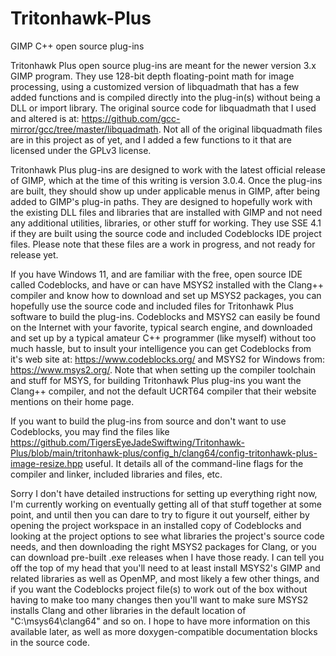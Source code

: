 # Tritonhawk-Plus
GIMP C++ open source plug-ins

Tritonhawk Plus open source plug-ins are meant for the newer version 3.x GIMP program.  They use 128-bit depth floating-point math for image processing, using a customized version of libquadmath that has a few added functions and is compiled directly into the plug-in(s) without being a DLL or import library.  The original source code for libquadmath that I used and altered is at: https://github.com/gcc-mirror/gcc/tree/master/libquadmath.  Not all of the original libquadmath files are in this project as of yet, and I added a few functions to it that are licensed under the GPLv3 license.

Tritonhawk Plus plug-ins are designed to work with the latest official release of GIMP, which at the time of this writing is version 3.0.4.  Once the plug-ins are built, they should show up under applicable menus in GIMP, after being added to GIMP's plug-in paths.  They are designed to hopefully work with the existing DLL files and libraries that are installed with GIMP and not need any additional utilities, libraries, or other stuff for working.  They use SSE 4.1 if they are built using the source code and included Codeblocks IDE project files.  Please note that these files are a work in progress, and not ready for release yet.

If you have Windows 11, and are familiar with the free, open source IDE called Codeblocks, and have or can have MSYS2 installed with the Clang++ compiler and know how to download and set up MSYS2 packages, you can hopefully use the source code and included files for Tritonhawk Plus software to build the plug-ins.  Codeblocks and MSYS2 can easily be found on the Internet with your favorite, typical search engine, and downloaded and set up by a typical amateur C++ programmer (like myself) without too much hassle, but to insult your intelligence you can get Codeblocks from it's web site at: https://www.codeblocks.org/ and MSYS2 for Windows from: https://www.msys2.org/.  Note that when setting up the compiler toolchain and stuff for MSYS, for building Tritonhawk Plus plug-ins you want the Clang++ compiler, and not the default UCRT64 compiler that their website mentions on their home page.

If you want to build the plug-ins from source and don't want to use Codeblocks, you may find the files like https://github.com/TigersEyeJadeSwiftwing/Tritonhawk-Plus/blob/main/tritonhawk-plus/config_h/clang64/config-tritonhawk-plus-image-resize.hpp useful.  It details all of the command-line flags for the compiler and linker, included libraries and files, etc.

Sorry I don't have detailed instructions for setting up everything right now, I'm currently working on eventually getting all of that stuff together at some point, and until then you can dare to try to figure it out yourself, either by opening the project workspace in an installed copy of Codeblocks and looking at the project options to see what libraries the project's source code needs, and then downloading the right MSYS2 packages for Clang, or you can download pre-built .exe releases when I have those ready.  I can tell you off the top of my head that you'll need to at least install MSYS2's GIMP and related libraries as well as OpenMP, and most likely a few other things, and if you want the Codeblocks project file(s) to work out of the box without having to make too many changes then you'll want to make sure MSYS2 installs Clang and other libraries in the default location of "C:\msys64\clang64" and so on.  I hope to have more information on this available later, as well as more doxygen-compatible documentation blocks in the source code.
